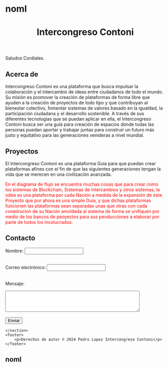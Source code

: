 # noml
<!DOCTYPE html>
<html lang="es">
<head>
    <meta charset="UTF-8">
    <meta name="viewport" content="width=device-width, initial-scale=1.0">
    <title>Intercongreso Contoni</title>
</head>
<body>
    <header>
        <h1>Intercongreso Contoni</h1>
    </header>
    <section id="about">
      Saludos Cordiales.
        <h2>Acerca de</h2>
        <p>Intercongreso Contoni es una plataforma que busca impulsar la colaboración y el intercambio de ideas entre ciudadanos de todo el mundo. Su misión es promover la creación de plataformas de forma libre que ayuden a la creación de proyectos de todo tipo y que contribuyan al bienestar colectivo, fomentar sistemas de valores basado en la igualdad, la participación ciudadana y el desarrollo sostenible. A través de sus diferentes tecnologías que se puedan aplicar en ella,  el Intercongreso Contoni busca ser una guía para creación de espacios donde todas las personas puedan aportar y trabajar juntas para construir un futuro más justo y equitativo para las generaciones venideras a nivel mundial.</p>
    </section>
    <section id="projects">
        <h2>Proyectos</h2>
        <p>El Intercongreso Contoni es una plataforma Guía para que puedan crear plataformas afines con el fin de que las siguientes generaciones tengan la vida que se merecen en una civilización avanzada.
</p>
      <p style="color: red;"><b></b>
 En el diagrama de flujo se encuentra muchas cosas que para crear como los sistemas de Blockchain, Sistemas de intercambios y otros sistemas, la odea es una plataforma por cada Nación a medida de la expansión de este Proyecto que por ahora es una simple Guia, y que dichas plataformas funcionen las plataformas sean separadas unas que otras con cada constirucion de su Nación amoldada al sistema de forma se unifiquen por medio de los bancos de peoyectos para sus peoducciones a elaborar por parte de todos los incolucrados.</p>
    </section>
    <section id="contact">
        <h2>Contacto</h2>
        <form action="/enviar_formulario" method="post">
  <label for="nombre">Nombre:</label>
  <input type="text" id="nombre" name="nombre" required><br><br>
  
  <label for="email">Correo electrónico:</label>
  <input type="email" id="email" name="email" required><br><br>
  
  <label for="mensaje">Mensaje:</label><br>
  <textarea id="mensaje" name="mensaje" rows="4" cols="50" required></textarea><br><br>
  
  <input type="submit" value="Enviar">
</form>

    </section>
    <footer>
        <p>Derechos de autor © 2024 Pedro Lopez Intercongreso Contoni</p>
    </footer>
</body>
</html>




# noml
